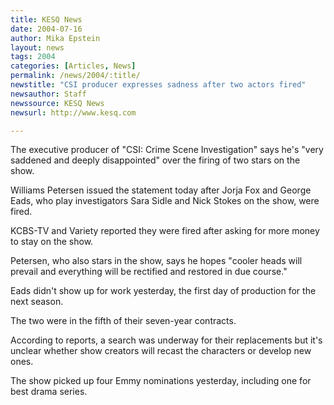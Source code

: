 ```yaml
---
title: KESQ News
date: 2004-07-16
author: Mika Epstein
layout: news
tags: 2004
categories: [Articles, News]
permalink: /news/2004/:title/
newstitle: "CSI producer expresses sadness after two actors fired"
newsauthor: Staff  
newssource: KESQ News  
newsurl: http://www.kesq.com  

---
```


The executive producer of "CSI: Crime Scene Investigation" says he's "very saddened and deeply disappointed" over the firing of two stars on the show.

Williams Petersen issued the statement today after Jorja Fox and George Eads, who play investigators Sara Sidle and Nick Stokes on the show, were fired.

KCBS-TV and Variety reported they were fired after asking for more money to stay on the show.

Petersen, who also stars in the show, says he hopes "cooler heads will prevail and everything will be rectified and restored in due course."

Eads didn't show up for work yesterday, the first day of production for the next season.

The two were in the fifth of their seven-year contracts.

According to reports, a search was underway for their replacements but it's unclear whether show creators will recast the characters or develop new ones.

The show picked up four Emmy nominations yesterday, including one for best drama series.

